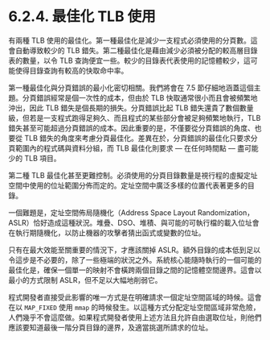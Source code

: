 # 6.2.4. 最佳化 TLB 使用

有兩種 TLB 使用的最佳化。第一種最佳化是減少一支程式必須使用的分頁數。這會自動導致較少的 TLB 錯失。第二種最佳化是藉由減少必須被分配的較高層目錄表的數量，以令 TLB 查詢便宜一些。較少的目錄表代表使用的記憶體較少，這可能使得目錄查詢有較高的快取命中率。

第一種最佳化與分頁錯誤的最小化密切相關。我們將會在 7.5 節仔細地涵蓋這個主題。分頁錯誤經常是個一次性的成本，但由於 TLB 快取通常很小而且會被頻繁地沖出，因此 TLB 錯失是個長期的損失。分頁錯誤比起 TLB 錯失還貴了數個數量級，但若是一支程式跑得足夠久、而且程式的某些部分會被足夠頻繁地執行，TLB 錯失甚至可能超過分頁錯誤的成本。因此重要的是，不僅要從分頁錯誤的角度、也要從 TLB 錯失的角度來考慮分頁最佳化。差異在於，分頁錯誤的最佳化只要求分頁範圍內的程式碼與資料分組，而 TLB 最佳化則要求 –– 在任何時間點 –– 盡可能少的 TLB 項目。

第二種 TLB 最佳化甚至更難控制。必須使用的分頁目錄數量是視行程的虛擬定址空間中使用的位址範圍分佈而定的。定址空間中廣泛多樣的位置代表著更多的目錄。

一個難題是，定址空間佈局隨機化（Address Space Layout Randomization，ASLR）恰好造成這種狀況。堆疊、DSO、堆積、與可能的可執行檔的載入位址會在執行期隨機化，以防止機器的攻擊者猜出函式或變數的位址。

只有在最大效能至關重要的情況下，才應該關掉 ASLR。額外目錄的成本低到足以令這步是不必要的，除了一些極端的狀況之外。系統核心能隨時執行的一個可能的最佳化是，確保一個單一的映射不會橫跨兩個目錄之間的記憶體空間邊界。這會以最小的方式限制 ASLR，但不足以大幅地削弱它。

程式開發者直接受此影響的唯一方式是在明確請求一個定址空間區域的時候。這會在以 `MAP_FIXED` 使用 `mmap` 的時候發生。以這種方式分配定址空間區域非常危險，人們幾乎不會這麼做。如果程式開發者使用上述方法且允許自由選取位址，則他們應該要知道最後一階分頁目錄的邊界，及適當挑選所請求的位址。

